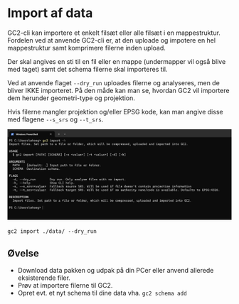 # Import af data

GC2-cli kan importere et enkelt filsæt eller alle filsæt i en mappestruktur. Fordelen ved at anvende GC2-cli er, at den uploade og impotere en hel mappestruktur samt komprimere filerne inden upload.

Der skal angives en sti til en fil eller en mappe (undermapper vil også blive med taget) samt det schema filerne skal importeres til.

Ved at anvende flaget `--dry_run` uploades filerne og analyseres, men de bliver IKKE importeret. På den måde kan man se, hvordan GC2 vil importere dem herunder geometri-type og projektion.

Hvis filerne mangler projektion og/eller EPSG kode, kan man angive disse med flagene `--s_srs` og `--t_srs`.

![gc2 --help](../assets/terminal5.png)

```shell
gc2 import ./data/ --dry_run
```

## Øvelse

- Download data pakken og udpak på din PCer eller anvend allerede eksisterende filer.
- Prøv at importere filerne til GC2.
- Opret evt. et nyt schema til dine data vha. `gc2 schema add`
